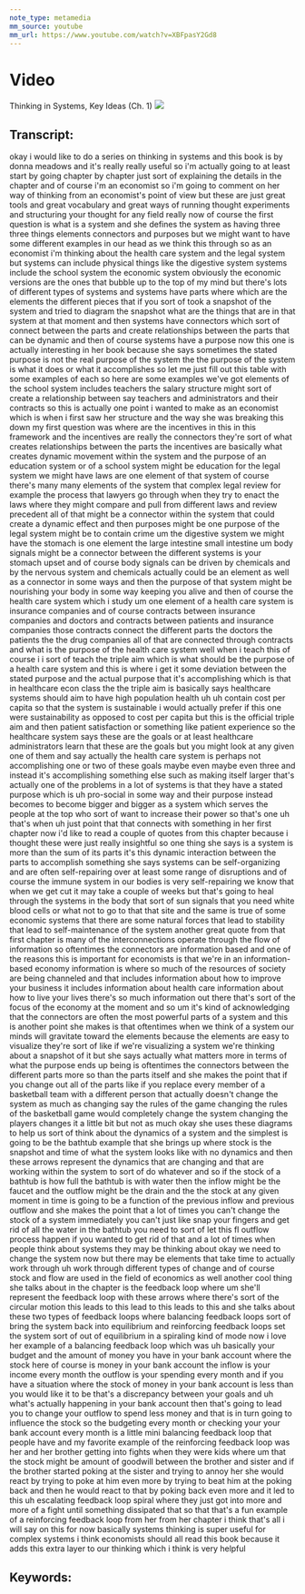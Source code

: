 ```yaml
---
note_type: metamedia
mm_source: youtube
mm_url: https://www.youtube.com/watch?v=XBFpasY2Gd8
---
```


# Video
Thinking in Systems, Key Ideas (Ch. 1)
![](https://www.youtube.com/watch?v=XBFpasY2Gd8)

## Transcript:
okay i would like to do a series on
thinking in systems
and this book is by donna meadows and
it's really really useful so i'm
actually going to at least start by
going chapter by chapter just sort of
explaining the details in the chapter
and of course i'm an economist so i'm
going to comment on her way of thinking
from an economist's point of view
but these are just great tools and great
vocabulary and great ways of running
thought experiments and structuring your
thought for any field really now of
course the first question is what is a
system
and she defines the system as having
three three things
elements connectors and purposes
but we might want to have some different
examples in our head as we think this
through so as an economist i'm thinking
about the health care system and the
legal system
but systems can include
physical things like the digestive
system
systems include the school system the
economic system
obviously the economic versions are the
ones that bubble up to the top of my
mind but there's lots of different types
of systems and systems have parts where
which are the elements the different
pieces that if you sort of took a
snapshot of the system and tried to
diagram the snapshot what are the things
that are in that system at that moment
and then systems have connectors which
sort of connect between the parts and
create relationships between the parts
that can be dynamic
and then of course systems have a
purpose
now this one is actually interesting in
her book because she says sometimes the
stated purpose is not the real purpose
of the system
the the purpose of the system is what it
does or what it accomplishes
so let me just fill out this table with
some examples of each
so here are some examples we've got
elements of the school system includes
teachers
the salary structure might sort of
create a relationship between say
teachers and administrators and their
contracts so this is actually one point
i wanted to make as an economist which
is when i first saw her structure and
the way she was breaking this down
my first question was
where are the incentives in this in this
framework and the incentives are really
the connectors they're sort of what
creates relationships between the parts
the incentives are basically what
creates dynamic movement within the
system
and the purpose of an education system
or of a school system might be education
for the legal system we might have laws
are one element of that system of course
there's many many elements of the system
that complex
legal review for example the process
that lawyers go through when they try to
enact the laws where they might compare
and pull from different laws and review
precedent all of that might be a
connector within the system that could
create a dynamic effect and then
purposes might be one purpose of the
legal system might be to contain crime
um the digestive system we might have
the stomach is one element the large
intestine small intestine um body
signals might be a connector between the
different systems is your stomach upset
and of course body signals can be driven
by chemicals and by the nervous system
and chemicals actually could be an
element as well as a connector in some
ways
and then
the purpose of that system might be
nourishing your body in some way keeping
you alive
and then of course the health care
system which i study um one element of a
health care system is insurance
companies
and of course contracts between
insurance companies and doctors and
contracts between
patients and insurance companies those
contracts connect the different parts
the doctors the patients
the
the drug companies all of that are
connected through contracts
and what is the purpose of the health
care system
well when i teach this of course i i
sort of teach the triple aim
which is what should be the purpose of a
health care system and this is where i
get it
some deviation between the stated
purpose and the actual
purpose that it's accomplishing which is
that
in healthcare econ class the the triple
aim is
basically says healthcare systems should
aim to
have high population health
uh uh
contain cost per capita so that the
system is sustainable
i would actually prefer if this one were
sustainability as opposed to cost per
capita but this is the official triple
aim and then patient satisfaction or
something like patient experience
so the healthcare system says these are
the goals or at least healthcare
administrators learn that these are the
goals
but you might look at any given one of
them and say actually
the health care system is perhaps not
accomplishing
one or two of these goals maybe even
maybe even three and instead it's
accomplishing something else such as
making itself larger
that's actually one of the problems in a
lot of systems is that they have a
stated purpose which is
uh pro-social in some way and their
purpose instead becomes
to become bigger and bigger as a system
which serves the people at the top who
sort of want to increase their power so
that's one uh that's when uh
just point that that connects with
something in her first chapter now i'd
like to read a couple of quotes from
this chapter because
i thought these were just really
insightful so one thing she says is a
system is more than the sum of its parts
it's this dynamic interaction between
the parts to accomplish something she
says systems can be self-organizing
and are often self-repairing over at
least some range of disruptions
and of course the immune system in our
bodies is very self-repairing we know
that when we get cut it may take a
couple of weeks but that's going to heal
through the systems in the body that
sort of sun signals that you need white
blood cells or what not to go to that
that site
and the same is true of some economic
systems that there are some natural
forces that lead to stability that lead
to self-maintenance of the system
another great quote from that first
chapter
is many of the interconnections operate
through the flow of information
so oftentimes the connectors are
information based and one of the reasons
this is important for economists is that
we're in an information-based economy
information is where so much of the
resources of society are being channeled
and that includes information about how
to improve your business it includes
information about health care
information about how to live your lives
there's so much information out there
that's sort of the focus of the economy
at the moment
and so um
it's kind of acknowledging that the
connectors are often the most powerful
parts of a system
and this is another point she makes is
that oftentimes when we think of a
system
our minds will gravitate toward the
elements
because the elements are easy to
visualize they're sort of like
if we're visualizing a system we're
thinking about a snapshot of it
but she says actually what matters more
in terms of what the purpose ends up
being is oftentimes the connectors
between the different parts
more so than the parts itself and she
makes the point that if you change out
all of the parts like if you
replace every member of a basketball
team with a different person
that actually doesn't change the system
as much as changing say the rules of the
game
changing the rules of the basketball
game would completely change the system
changing the players changes it a little
bit but not as much okay she uses these
diagrams to help us sort of think about
the dynamics of a system
and the simplest is going to be the
bathtub example that she brings up where
stock is the snapshot and time of what
the system looks like with no dynamics
and then these arrows represent the
dynamics that are changing and that are
working within the system to sort of
do whatever
and so
if the stock of a bathtub is how full
the bathtub is with water
then the inflow might be the faucet and
the outflow might be the drain and
the the stock at any given moment in
time is going to be a function of the
previous inflow and previous outflow
and she makes the point that a lot of
times you can't change the stock of a
system immediately
you can't just like snap your fingers
and get rid of all the water in the
bathtub you need to sort of let this fl
outflow process happen if you wanted to
get rid of that
and a lot of times when people think
about systems they may be thinking about
okay we need to change the system now
but there may be elements that take time
to actually work through
uh work through different types of
change
and of course stock and flow are used in
the field of economics as well another
cool thing she talks about in the
chapter is the feedback loop
where um she'll represent the feedback
loop with these arrows where there's
sort of the circular motion this leads
to this lead to this leads to this and
she talks about these two types of
feedback loops where balancing feedback
loops sort of bring the system back into
equilibrium and reinforcing feedback
loops
set the system sort of out of
equilibrium in a spiraling kind of mode
now i love her example of a balancing
feedback loop which was uh basically
your budget and the amount of money you
have in your bank account where the
stock here of course is money in your
bank account the inflow is your income
every month the outflow is your spending
every month
and if you have a situation where the
stock
of money in your bank account is less
than you would like it to be
that's a discrepancy between your goals
and
uh what's actually happening in your
bank account then that's going to lead
you to change your outflow to spend less
money and that is in turn going to
influence the stock so the budgeting
every month or checking your your bank
account every month is a little mini
balancing feedback loop that people have
and my favorite example of the
reinforcing feedback loop was her and
her brother getting into fights when
they were kids
where um that the stock might be
amount of goodwill between the brother
and sister and if the brother
started poking at the sister and trying
to annoy her she would react by trying
to poke at him even more by trying to
beat him at the poking back and then he
would react to that by poking back even
more and it led to this uh escalating
feedback loop spiral where they just got
into more and more of a fight until
something dissipated that so that that's
a fun example of a
reinforcing feedback loop from her from
her chapter i think that's all i will
say on this for now basically
systems thinking is super useful for
complex systems i think economists
should all read this book because it
adds this extra layer to our thinking
which i think is very helpful


## Keywords:
